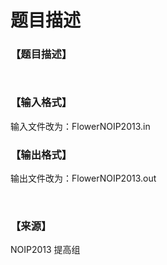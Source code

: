 # 题目描述


<h3>
【题目描述】
</h3>
<p>
<img alt="" src="/upload/image/20131118/20131118200149_73021.png"/> 
</p>
<p>
<img alt="" src="/upload/image/20131118/20131118200157_24798.png"/> 
</p>
<h3>
【输入格式】
</h3>
<p>
输入文件改为：FlowerNOIP2013.in
</p>
<h3>
【输出格式】
</h3>
<p>
输出文件改为：FlowerNOIP2013.out
</p>
<br/>
<h3>
【来源】
</h3>
<p>
NOIP2013 提高组
</p>
